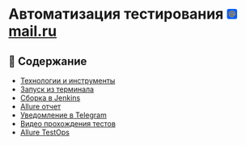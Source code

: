# Автоматизация тестирования <a href="https://mail.ru" target="_blank"><img src="readme/images/mail.svg" width="20" height="20"> mail.ru</a>

## :scroll: Содержание
- [Технологии и инструменты]()
- [Запуск из терминала]()
- [Сборка в Jenkins]()
- [Allure отчет]()
- [Уведомление в Telegram]()
- [Видео прохождения тестов]()
- [Allure TestOps]()